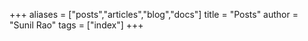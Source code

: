 +++
aliases = ["posts","articles","blog","docs"]
title = "Posts"
author = "Sunil Rao"
tags = ["index"]
+++
